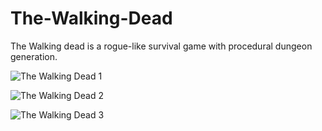# The-Walking-Dead

The Walking dead is a rogue-like survival game with procedural dungeon generation.


![The Walking Dead 1](https://user-images.githubusercontent.com/60736526/88090630-241e9500-cb8e-11ea-8c9c-7493546a436c.png)

![The Walking Dead 2](https://user-images.githubusercontent.com/60736526/88090678-3567a180-cb8e-11ea-9f3f-1be6020d74f0.png)

![The Walking Dead 3](https://user-images.githubusercontent.com/60736526/88090733-4a443500-cb8e-11ea-887e-6bcf21e6e70f.png)


